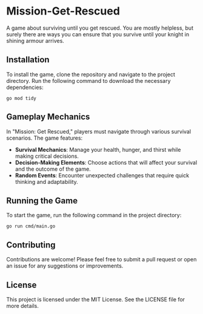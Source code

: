# Mission-Get-Rescued
A game about surviving until you get rescued. You are mostly helpless, but surely there are ways you can ensure that you survive until your knight in shining armour arrives.

## Installation
To install the game, clone the repository and navigate to the project directory. Run the following command to download the necessary dependencies:

```
go mod tidy
```

## Gameplay Mechanics
In "Mission: Get Rescued," players must navigate through various survival scenarios. The game features:

- **Survival Mechanics**: Manage your health, hunger, and thirst while making critical decisions.
- **Decision-Making Elements**: Choose actions that will affect your survival and the outcome of the game.
- **Random Events**: Encounter unexpected challenges that require quick thinking and adaptability.

## Running the Game
To start the game, run the following command in the project directory:

```
go run cmd/main.go
```

## Contributing
Contributions are welcome! Please feel free to submit a pull request or open an issue for any suggestions or improvements.

## License
This project is licensed under the MIT License. See the LICENSE file for more details.